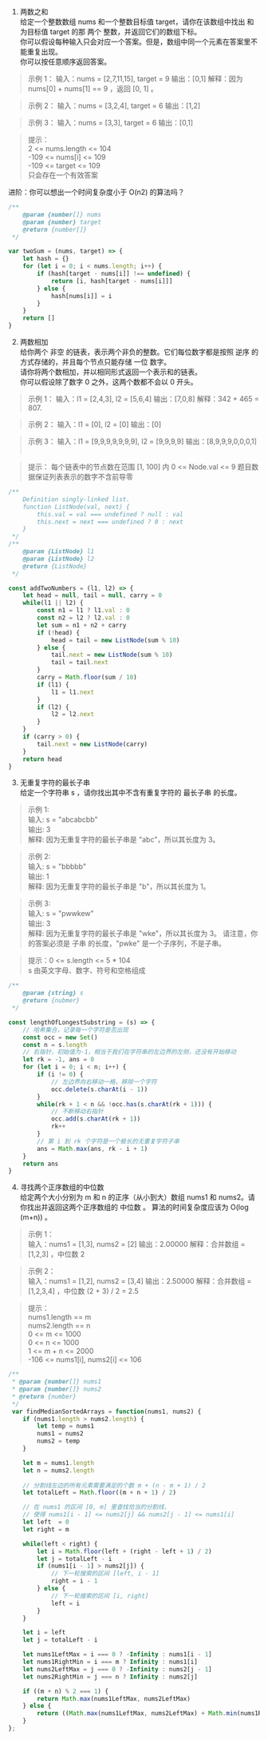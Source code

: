 1. 两数之和  
给定一个整数数组 nums 和一个整数目标值 target，请你在该数组中找出 和为目标值 target  的那 两个 整数，并返回它们的数组下标。  
你可以假设每种输入只会对应一个答案。但是，数组中同一个元素在答案里不能重复出现。  
你可以按任意顺序返回答案。

> 示例 1：
输入：nums = [2,7,11,15], target = 9
输出：[0,1]
解释：因为 nums[0] + nums[1] == 9 ，返回 [0, 1] 。

> 示例 2：
输入：nums = [3,2,4], target = 6
输出：[1,2]

> 示例 3：
输入：nums = [3,3], target = 6
输出：[0,1]
 

> 提示：  
2 <= nums.length <= 104  
-109 <= nums[i] <= 109  
-109 <= target <= 109  
只会存在一个有效答案 

进阶：你可以想出一个时间复杂度小于 O(n2) 的算法吗？
```js
/**
    @param {number[]} nums
    @param {number} target
    @return {number[]}
 */

var twoSum = (nums, target) => {
    let hash = {}
    for (let i = 0; i < nums.length; i++) {
        if (hash[target - nums[i]] !== undefined) {
            return [i, hash[target - nums[i]]]
        } else {
            hash[nums[i]] = i
        }
    }
    return []
}
```
2. 两数相加  
给你两个 非空 的链表，表示两个非负的整数。它们每位数字都是按照 逆序 的方式存储的，并且每个节点只能存储 一位 数字。  
请你将两个数相加，并以相同形式返回一个表示和的链表。  
你可以假设除了数字 0 之外，这两个数都不会以 0 开头。

> 示例 1：
输入：l1 = [2,4,3], l2 = [5,6,4]
输出：[7,0,8]
解释：342 + 465 = 807.

> 示例 2：
输入：l1 = [0], l2 = [0]
输出：[0]

> 示例 3：
输入：l1 = [9,9,9,9,9,9,9], l2 = [9,9,9,9]
输出：[8,9,9,9,0,0,0,1]
 

> 提示：
每个链表中的节点数在范围 [1, 100] 内
0 <= Node.val <= 9
题目数据保证列表表示的数字不含前导零

```js
/**
    Definition singly-linked list.
    function ListNode(val, next) {
        this.val = val === undefined ? null : val
        this.next = next === undefined ? 0 : next
    }
 */
/**
    @param {ListNode} l1
    @param {ListNode} l2
    @return {ListNode}
 */

const addTwoNumbers = (l1, l2) => {
    let head = null, tail = null, carry = 0
    while(l1 || l2) {
        const n1 = l1 ? l1.val : 0
        const n2 = l2 ? l2.val : 0
        let sum = n1 + n2 + carry
        if (!head) {
            head = tail = new ListNode(sum % 10)
        } else {
            tail.next = new ListNode(sum % 10)
            tail = tail.next
        }
        carry = Math.floor(sum / 10)
        if (l1) {
            l1 = l1.next
        }
        if (l2) {
            l2 = l2.next
        }
    }
    if (carry > 0) {
        tail.next = new ListNode(carry)
    }
    return head
}
```
3. 无重复字符的最长子串  
给定一个字符串 s ，请你找出其中不含有重复字符的 最长子串 的长度。

> 示例 1:  
输入: s = "abcabcbb"  
输出: 3   
解释: 因为无重复字符的最长子串是 "abc"，所以其长度为 3。  

> 示例 2:  
输入: s = "bbbbb"  
输出: 1  
解释: 因为无重复字符的最长子串是 "b"，所以其长度为 1。  

> 示例 3:  
输入: s = "pwwkew"  
输出: 3  
解释: 因为无重复字符的最长子串是 "wke"，所以其长度为 3。
     请注意，你的答案必须是 子串 的长度，"pwke" 是一个子序列，不是子串。

> 提示：0 <= s.length <= 5 * 104  
s 由英文字母、数字、符号和空格组成
```js
/**
    @param {string} s
    @return {nubmer}
 */

const lengthOfLongestSubstring = (s) => {
    // 哈希集合，记录每一个字符是否出现
    const occ = new Set()
    const n = s.length
    // 右指针，初始值为-1，相当于我们在字符串的左边界的左侧，还没有开始移动
    let rk = -1, ans = 0
    for (let i = 0; i < n; i++) {
        if (i != 0) {
            // 左边界向右移动一格，移除一个字符
            occ.delete(s.charAt(i - 1))
        }
        while(rk + 1 < n && !occ.has(s.charAt(rk + 1))) {
            // 不断移动右指针
            occ.add(s.charAt(rk + 1))
            rk++
        }
        // 第 i 到 rk 个字符是一个极长的无重复字符子串
        ans = Math.max(ans, rk - i + 1)
    }
    return ans
}
```
4. 寻找两个正序数组的中位数  
给定两个大小分别为 m 和 n 的正序（从小到大）数组 nums1 和 nums2。请你找出并返回这两个正序数组的 中位数 。
算法的时间复杂度应该为 O(log (m+n)) 。

 

> 示例 1：  
输入：nums1 = [1,3], nums2 = [2]
输出：2.00000
解释：合并数组 = [1,2,3] ，中位数 2

> 示例 2：  
输入：nums1 = [1,2], nums2 = [3,4]
输出：2.50000
解释：合并数组 = [1,2,3,4] ，中位数 (2 + 3) / 2 = 2.5

> 提示：  
nums1.length == m  
nums2.length == n  
0 <= m <= 1000  
0 <= n <= 1000  
1 <= m + n <= 2000  
-106 <= nums1[i], nums2[i] <= 106  
```js
/**
 * @param {number[]} nums1
 * @param {number[]} nums2
 * @return {number}
 */
 var findMedianSortedArrays = function(nums1, nums2) {
    if (nums1.length > nums2.length) {
        let temp = nums1
        nums1 = nums2
        nums2 = temp
    }

    let m = nums1.length
    let n = nums2.length
    
    // 分割线左边的所有元素需要满足的个数 m + (n - m + 1) / 2
    let totalLeft = Math.floor((m + n + 1) / 2)

    // 在 nums1 的区间 [0, m] 里查找恰当的分割线，
    // 使得 nums1[i - 1] <= nums2[j] && nums2[j - 1] <= nums1[i]
    let left  = 0
    let right = m

    while(left < right) {
        let i = Math.floor(left + (right - left + 1) / 2)
        let j = totalLeft - i
        if (nums1[i - 1] > nums2[j]) {
            // 下一轮搜索的区间 [left, i - 1]
            right = i - 1
        } else {
            // 下一轮搜索的区间 [i, right]
            left = i
        }
    }

    let i = left
    let j = totalLeft - i

    let nums1LeftMax = i === 0 ? -Infinity : nums1[i - 1]
    let nums1RightMin = i === m ? Infinity : nums1[i]
    let nums2LeftMax = j === 0 ? -Infinity : nums2[j - 1]
    let nums2RightMin = j === n ? Infinity : nums2[j]

    if ((m + n) % 2 === 1) {
        return Math.max(nums1LeftMax, nums2LeftMax)
    } else {
        return ((Math.max(nums1LeftMax, nums2LeftMax) + Math.min(nums1RightMin, nums2RightMin))) / 2
    }
};
```
